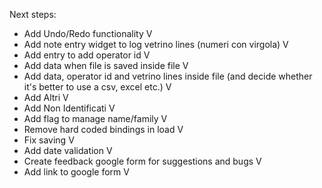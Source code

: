 Next steps:
- Add Undo/Redo functionality V
- Add note entry widget to log vetrino lines (numeri con virgola) V
- Add entry to add operator id V
- Add data when file is saved inside file V
- Add data, operator id and vetrino lines inside file (and decide whether it's better to use a csv, excel etc.) V
- Add Altri V
- Add Non Identificati V
- Add flag to manage name/family V
- Remove hard coded bindings in load V
- Fix saving V
- Add date validation V
- Create feedback google form for suggestions and bugs V
- Add link to google form V